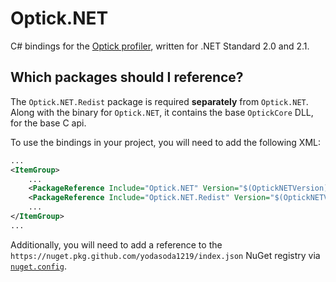 # Optick.NET

C# bindings for the [Optick profiler](https://github.com/bombomby/optick), written for .NET Standard 2.0 and 2.1.

## Which packages should I reference?

The `Optick.NET.Redist` package is required **separately** from `Optick.NET`. Along with the binary for `Optick.NET`, it contains the base `OptickCore` DLL, for the base C api.

To use the bindings in your project, you will need to add the following XML:
```xml
...
<ItemGroup>
    ...
    <PackageReference Include="Optick.NET" Version="$(OptickNETVersion)" />
    <PackageReference Include="Optick.NET.Redist" Version="$(OptickNETVersion)" />
    ...
</ItemGroup>
...
```

Additionally, you will need to add a reference to the `https://nuget.pkg.github.com/yodasoda1219/index.json` NuGet registry via [`nuget.config`](https://learn.microsoft.com/en-us/nuget/reference/nuget-config-file).